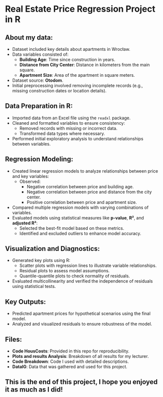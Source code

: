 # Real Estate Price Regression Project in R

## About my data:
* Dataset included key details about apartments in Wrocław.
* Data variables consisted of:
  * **Building Age**: Time since construction in years.
  * **Distance from City Center**: Distance in kilometers from the main square.
  * **Apartment Size**: Area of the apartment in square meters.
* Dataset source: **Otodom**.
* Initial preprocessing involved removing incomplete records (e.g., missing construction dates or location details).

## Data Preparation in R:
* Imported data from an Excel file using the `readxl` package.
* Cleaned and formatted variables to ensure consistency:
  * Removed records with missing or incorrect data.
  * Transformed data types where necessary.
* Performed initial exploratory analysis to understand relationships between variables.

## Regression Modeling:
* Created linear regression models to analyze relationships between price and key variables:
  * Observed:
    * Negative correlation between price and building age.
    * Negative correlation between price and distance from the city center.
    * Positive correlation between price and apartment size.
* Compared multiple regression models with varying combinations of variables.
* Evaluated models using statistical measures like **p-value**, **R²**, and **adjusted R²**:
  * Selected the best-fit model based on these metrics.
  * Identified and excluded outliers to enhance model accuracy.

## Visualization and Diagnostics:
* Generated key plots using R:
  * Scatter plots with regression lines to illustrate variable relationships.
  * Residual plots to assess model assumptions.
  * Quantile-quantile plots to check normality of residuals.
* Evaluated multicollinearity and verified the independence of residuals using statistical tests.

## Key Outputs:
* Predicted apartment prices for hypothetical scenarios using the final model.
* Analyzed and visualized residuals to ensure robustness of the model.

## Files:
* **Code HousCosts**: Provided in this repo for reproducibility.
* **Plots and results Analysis**: Breakdown of all results for my lecturer.
* **Code Breakdown**: Code I used with detailed descriptions.
* **DataIG**: Data that was gathered and used for this project.
## This is the end of this project, I hope you enjoyed it as much as I did!
